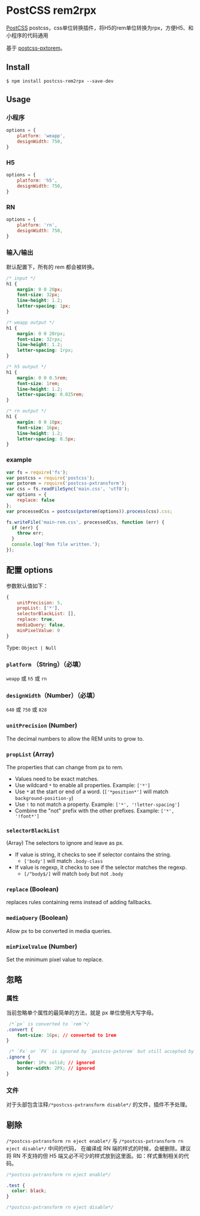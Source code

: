 # PostCSS rem2rpx 

[PostCSS](https://github.com/zDaoYang/postcss-rem2rpx) postcss，css单位转换插件，将H5的rem单位转换为rpx，方便H5、和小程序的代码通用

基于 [postcss-pxtorem](https://github.com/zDaoYang/postcss-rem2rpx)。

## Install

```shell
$ npm install postcss-rem2rpx --save-dev
```

## Usage

### 小程序
```js
options = {
    platform: 'weapp',
    designWidth: 750,
}
```

### H5
```js
options = {
    platform: 'h5',
    designWidth: 750,
}
```

### RN
```js
options = {
    platform: 'rn',
    designWidth: 750,
}
```

### 输入/输出

默认配置下，所有的 rem 都会被转换。

```css
/* input */
h1 {
    margin: 0 0 20px;
    font-size: 32px;
    line-height: 1.2;
    letter-spacing: 1px;
}

/* weapp output */
h1 {
    margin: 0 0 20rpx;
    font-size: 32rpx;
    line-height: 1.2;
    letter-spacing: 1rpx;
}

/* h5 output */
h1 {
    margin: 0 0 0.5rem;
    font-size: 1rem;
    line-height: 1.2;
    letter-spacing: 0.025rem;
}

/* rn output */
h1 {
    margin: 0 0 10px;
    font-size: 16px;
    line-height: 1.2;
    letter-spacing: 0.5px;
}

```

### example

```js
var fs = require('fs');
var postcss = require('postcss');
var pxtorem = require('postcss-pxtransform');
var css = fs.readFileSync('main.css', 'utf8');
var options = {
    replace: false
};
var processedCss = postcss(pxtorem(options)).process(css).css;

fs.writeFile('main-rem.css', processedCss, function (err) {
  if (err) {
    throw err;
  }
  console.log('Rem file written.');
});
```

## 配置 **options** 
参数默认值如下：

```js
{
    unitPrecision: 5,
    propList: ['*'],
    selectorBlackList: [],
    replace: true,
    mediaQuery: false,
    minPixelValue: 0
}
```

Type: `Object | Null`

###  `platform` （String）（必填）
`weapp` 或 `h5` 或 `rn`

### `designWidth`（Number）（必填）
`640` 或 `750` 或 `828`

### `unitPrecision` (Number) 
The decimal numbers to allow the REM units to grow to.

### `propList` (Array) 
The properties that can change from px to rem.

- Values need to be exact matches.
- Use wildcard `*` to enable all properties. Example: `['*']`
- Use `*` at the start or end of a word. (`['*position*']` will match `background-position-y`)
- Use `!` to not match a property. Example: `['*', '!letter-spacing']`
- Combine the "not" prefix with the other prefixes. Example: `['*', '!font*']`
 
### `selectorBlackList`
(Array) The selectors to ignore and leave as px.
- If value is string, it checks to see if selector contains the string.
  - `['body']` will match `.body-class`
- If value is regexp, it checks to see if the selector matches the regexp.
  - `[/^body$/]` will match `body` but not `.body`

### `replace` (Boolean) 
replaces rules containing rems instead of adding fallbacks.

### `mediaQuery` (Boolean) 
Allow px to be converted in media queries.

### `minPixelValue` (Number) 
Set the minimum pixel value to replace.


## 忽略
### 属性
当前忽略单个属性的最简单的方法，就是 px 单位使用大写字母。

```css
 /*`px` is converted to `rem`*/
.convert {
    font-size: 16px; // converted to 1rem
}

 /* `Px` or `PX` is ignored by `postcss-pxtorem` but still accepted by browsers*/
.ignore {
    border: 1Px solid; // ignored
    border-width: 2PX; // ignored
}
```

### 文件
对于头部包含注释`/*postcss-pxtransform disable*/` 的文件，插件不予处理。

## 剔除
`/*postcss-pxtransform rn eject enable*/` 与 `/*postcss-pxtransform rn eject disable*/` 中间的代码，
在编译成 RN 端的样式的时候，会被删除。建议将 RN 不支持的但 H5 端又必不可少的样式放到这里面。如：样式重制相关的代码。
```css
/*postcss-pxtransform rn eject enable*/

.test {
  color: black;
}

/*postcss-pxtransform rn eject disable*/
```

